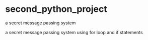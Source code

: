 # second_python_project
a secret message passing system

a secret message passing system using for loop and if statements
